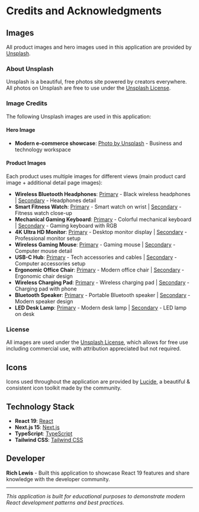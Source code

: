 # Credits and Acknowledgments

## Images

All product images and hero images used in this application are provided by [Unsplash](https://unsplash.com).

### About Unsplash
Unsplash is a beautiful, free photos site powered by creators everywhere. All photos on Unsplash are free to use under the [Unsplash License](https://unsplash.com/license).

### Image Credits

The following Unsplash images are used in this application:

#### Hero Image
- **Modern e-commerce showcase**: [Photo by Unsplash](https://unsplash.com/photos/photo-1460925895917-afdab827c52f) - Business and technology workspace

#### Product Images
Each product uses multiple images for different views (main product card image + additional detail page images):

- **Wireless Bluetooth Headphones**: [Primary](https://unsplash.com/photos/photo-1505740420928-5e560c06d30e) - Black wireless headphones | [Secondary](https://unsplash.com/photos/photo-1741770067276-a10e15ff5197) - Headphones detail
- **Smart Fitness Watch**: [Primary](https://unsplash.com/photos/photo-1523275335684-37898b6baf30) - Smart watch on wrist | [Secondary](https://unsplash.com/photos/photo-1579586337278-3befd40fd17a) - Fitness watch close-up
- **Mechanical Gaming Keyboard**: [Primary](https://unsplash.com/photos/photo-1656711081969-9d16ebc2d210) - Colorful mechanical keyboard | [Secondary](https://unsplash.com/photos/photo-1595225476474-87563907a212) - Gaming keyboard with RGB
- **4K Ultra HD Monitor**: [Primary](https://images.unsplash.com/photo-1547658718-1cdaa0852790?w=800&h=800&fit=crop&crop=center) - Desktop monitor display | [Secondary](https://images.unsplash.com/photo-1757774636742-0a5dc7e5c07a?w=800&h=800&fit=crop&crop=center) - Professional monitor setup
- **Wireless Gaming Mouse**: [Primary](https://unsplash.com/photos/photo-1625750188088-f6cd6756349c) - Gaming mouse | [Secondary](https://unsplash.com/photos/photo-1563297007-0686b7003af7) - Computer mouse detail
- **USB-C Hub**: [Primary](https://unsplash.com/photos/photo-1616578273461-3a99ce422de6) - Tech accessories and cables | [Secondary](https://unsplash.com/photos/photo-1760376789478-c1023d2dc007) - Computer accessories setup
- **Ergonomic Office Chair**: [Primary](https://unsplash.com/photos/photo-1580480055273-228ff5388ef8) - Modern office chair | [Secondary](https://unsplash.com/photos/photo-1592078615290-033ee584e267) - Ergonomic chair design
- **Wireless Charging Pad**: [Primary](https://unsplash.com/photos/photo-1591290619618-904f6dd935e3) - Wireless charging pad | [Secondary](https://unsplash.com/photos/photo-1568246387285-527f42cd0833) - Charging pad with phone
- **Bluetooth Speaker**: [Primary](https://unsplash.com/photos/photo-1608043152269-423dbba4e7e1) - Portable Bluetooth speaker | [Secondary](https://unsplash.com/photos/photo-1589256469067-ea99122bbdc4) - Modern speaker design
- **LED Desk Lamp**: [Primary](https://unsplash.com/photos/photo-1708513427809-728a7913fc9f) - Modern desk lamp | [Secondary](https://unsplash.com/photos/photo-1623678624314-c3efb63fb2d2) - LED lamp on desk

### License
All images are used under the [Unsplash License](https://unsplash.com/license), which allows for free use including commercial use, with attribution appreciated but not required.

## Icons

Icons used throughout the application are provided by [Lucide](https://lucide.dev/), a beautiful & consistent icon toolkit made by the community.

## Technology Stack

- **React 19**: [React](https://react.dev/)
- **Next.js 15**: [Next.js](https://nextjs.org/)
- **TypeScript**: [TypeScript](https://www.typescriptlang.org/)
- **Tailwind CSS**: [Tailwind CSS](https://tailwindcss.com/)

## Developer

**Rich Lewis** - Built this application to showcase React 19 features and share knowledge with the developer community.

---

*This application is built for educational purposes to demonstrate modern React development patterns and best practices.*
